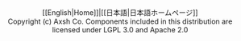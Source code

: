 <div align="center">
[[English|Home]]|[[日本語|日本語ホームページ]]<br />
Copyright (c) Axsh Co. Components included in this distribution are licensed under LGPL 3.0 and Apache 2.0
</div>